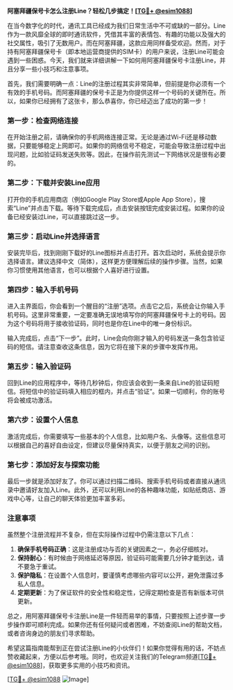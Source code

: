 **阿塞拜疆保号卡怎么注册Line？轻松几步搞定！[[TG💪+ @esim1088](https://t.me/s/esim1088)]**

在当今数字化的时代，通讯工具已经成为我们日常生活中不可或缺的一部分。Line作为一款风靡全球的即时通讯软件，凭借其丰富的表情包、有趣的功能以及强大的社交属性，吸引了无数用户。而在阿塞拜疆，这款应用同样备受欢迎。然而，对于持有阿塞拜疆保号卡（即本地运营商提供的SIM卡）的用户来说，注册Line可能会遇到一些困惑。今天，我们就来详细讲解一下如何用阿塞拜疆保号卡注册Line，并且分享一些小技巧和注意事项。

首先，我们需要明确一点：Line的注册过程其实非常简单，但前提是你必须有一个有效的手机号码。而阿塞拜疆的保号卡正是为你提供这样一个号码的关键所在。所以，如果你已经拥有了这张卡，那么恭喜你，你已经迈出了成功的第一步！

### 第一步：检查网络连接

在开始注册之前，请确保你的手机网络连接正常。无论是通过Wi-Fi还是移动数据，只要能够稳定上网即可。如果你的网络信号不稳定，可能会导致注册过程中出现问题，比如验证码发送失败等。因此，在操作前先测试一下网络状况是很有必要的。

### 第二步：下载并安装Line应用

打开你的手机应用商店（例如Google Play Store或Apple App Store），搜索“Line”并点击下载。等待下载完成后，点击安装按钮完成安装过程。如果你的设备已经安装过Line，可以直接跳过这一步。

### 第三步：启动Line并选择语言

安装完毕后，找到刚刚下载好的Line图标并点击打开。首次启动时，系统会提示你选择语言。建议选择中文（简体），这样更方便理解后续的操作步骤。当然，如果你习惯使用其他语言，也可以根据个人喜好进行设置。

### 第四步：输入手机号码

进入主界面后，你会看到一个醒目的“注册”选项。点击它之后，系统会让你输入手机号码。这里非常重要，一定要准确无误地填写你的阿塞拜疆保号卡上的号码。因为这个号码将用于接收验证码，同时也是你在Line中的唯一身份标识。

输入完成后，点击“下一步”。此时，Line会向你刚才输入的号码发送一条包含验证码的短信。请注意查收这条信息，因为它将在接下来的步骤中发挥作用。

### 第五步：输入验证码

回到Line的应用程序中，等待几秒钟后，你应该会收到一条来自Line的验证码短信。将短信中的验证码填入相应的框内，并点击“验证”。如果一切顺利，你的账号将会被成功激活。

### 第六步：设置个人信息

激活完成后，你需要填写一些基本的个人信息，比如用户名、头像等。这些信息可以根据自己的喜好自由设定，但建议尽量保持真实，以便于朋友之间的识别。

### 第七步：添加好友与探索功能

最后一步就是添加好友了。你可以通过扫描二维码、搜索手机号码或者直接从通讯录中邀请好友加入Line。此外，还可以利用Line的各种趣味功能，如贴纸商店、游戏中心等，让自己的聊天体验更加丰富多彩。

### 注意事项

虽然整个注册流程并不复杂，但在实际操作过程中仍需注意以下几点：

1. **确保手机号码正确**：这是注册成功与否的关键因素之一，务必仔细核对。
2. **保持耐心**：有时候由于网络延迟等原因，验证码可能需要几分钟才能到达，请不要急于重试。
3. **保护隐私**：在设置个人信息时，要谨慎考虑哪些内容可以公开，避免泄露过多私人信息。
4. **定期更新**：为了保证软件的安全性和稳定性，记得定期检查是否有新版本可供更新。

总之，用阿塞拜疆保号卡注册Line是一件轻而易举的事情，只要按照上述步骤一步步操作即可顺利完成。如果你还有任何疑问或者困难，不妨查阅Line的帮助文档，或者咨询身边的朋友们寻求帮助。

希望这篇指南能帮到正在尝试注册Line的小伙伴们！如果你觉得有用的话，不妨点赞收藏起来，方便以后参考哦。同时，也欢迎关注我们的Telegram频道[[TG💪+ @esim1088](https://t.me/s/esim1088)]，获取更多实用的小技巧和资讯。

[[TG💪+ @esim1088](https://t.me/s/esim1088) ![Image](https://i.postimg.cc/4NQfJmqS/Snipaste-2025-05-13-00-14-12.png)]